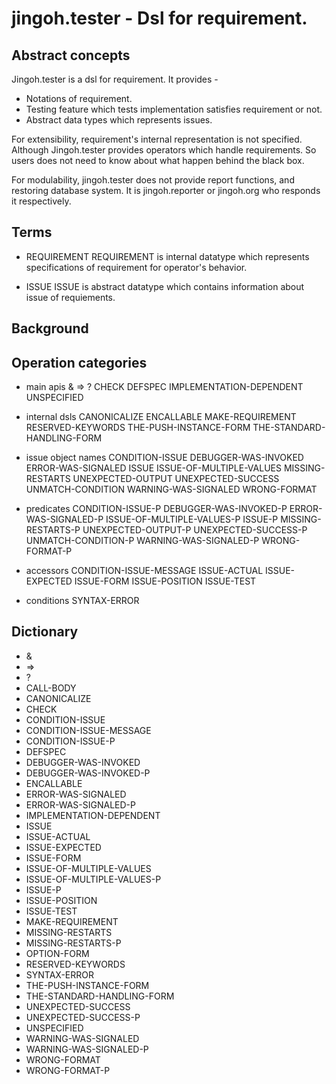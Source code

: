 # jingoh.tester - Dsl for requirement.

## Abstract concepts
Jingoh.tester is a dsl for requirement.
It provides -
* Notations of requirement.
* Testing feature which tests implementation satisfies requirement or not.
* Abstract data types which represents issues.

For extensibility, requirement's internal representation is not specified.
Although Jingoh.tester provides operators which handle requirements.
So users does not need to know about what happen behind the black box.

For modulability, jingoh.tester does not provide report functions, and restoring database system.
It is jingoh.reporter or jingoh.org who responds it respectively.

## Terms

* REQUIREMENT
REQUIREMENT is internal datatype which represents specifications of requirement for operator's behavior.

* ISSUE
ISSUE is abstract datatype which contains information about issue of requiements.

## Background

## Operation categories

* main apis
& => ?  CHECK DEFSPEC IMPLEMENTATION-DEPENDENT UNSPECIFIED

* internal dsls
CANONICALIZE ENCALLABLE MAKE-REQUIREMENT RESERVED-KEYWORDS THE-PUSH-INSTANCE-FORM THE-STANDARD-HANDLING-FORM

* issue object names
CONDITION-ISSUE DEBUGGER-WAS-INVOKED ERROR-WAS-SIGNALED ISSUE ISSUE-OF-MULTIPLE-VALUES MISSING-RESTARTS UNEXPECTED-OUTPUT UNEXPECTED-SUCCESS UNMATCH-CONDITION WARNING-WAS-SIGNALED WRONG-FORMAT

* predicates
CONDITION-ISSUE-P DEBUGGER-WAS-INVOKED-P ERROR-WAS-SIGNALED-P ISSUE-OF-MULTIPLE-VALUES-P ISSUE-P MISSING-RESTARTS-P UNEXPECTED-OUTPUT-P UNEXPECTED-SUCCESS-P UNMATCH-CONDITION-P WARNING-WAS-SIGNALED-P WRONG-FORMAT-P

* accessors
CONDITION-ISSUE-MESSAGE ISSUE-ACTUAL ISSUE-EXPECTED ISSUE-FORM ISSUE-POSITION ISSUE-TEST

* conditions
SYNTAX-ERROR

## Dictionary

* &
* =>
* ?
* CALL-BODY
* CANONICALIZE
* CHECK
* CONDITION-ISSUE
* CONDITION-ISSUE-MESSAGE
* CONDITION-ISSUE-P
* DEFSPEC
* DEBUGGER-WAS-INVOKED
* DEBUGGER-WAS-INVOKED-P
* ENCALLABLE
* ERROR-WAS-SIGNALED
* ERROR-WAS-SIGNALED-P
* IMPLEMENTATION-DEPENDENT
* ISSUE
* ISSUE-ACTUAL
* ISSUE-EXPECTED
* ISSUE-FORM
* ISSUE-OF-MULTIPLE-VALUES
* ISSUE-OF-MULTIPLE-VALUES-P
* ISSUE-P
* ISSUE-POSITION
* ISSUE-TEST
* MAKE-REQUIREMENT
* MISSING-RESTARTS
* MISSING-RESTARTS-P
* OPTION-FORM
* RESERVED-KEYWORDS
* SYNTAX-ERROR
* THE-PUSH-INSTANCE-FORM
* THE-STANDARD-HANDLING-FORM
* UNEXPECTED-SUCCESS
* UNEXPECTED-SUCCESS-P
* UNSPECIFIED
* WARNING-WAS-SIGNALED
* WARNING-WAS-SIGNALED-P
* WRONG-FORMAT
* WRONG-FORMAT-P
